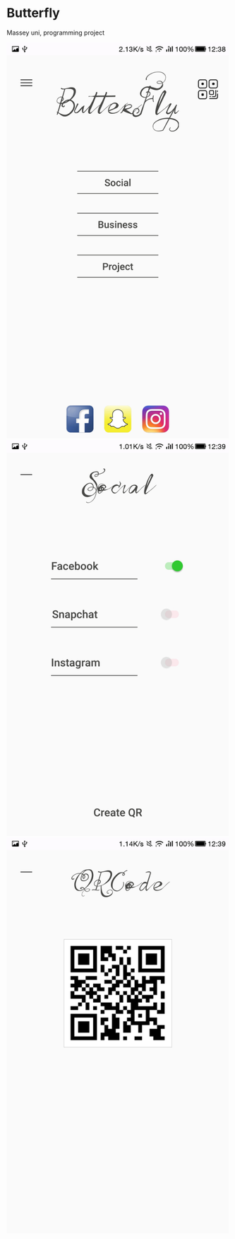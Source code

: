 # Butterfly

Massey uni, programming project



![butterfly](Bf-01.jpeg "butterfly")
![butterfly](Bf-02.jpeg "butterfly")
![butterfly](Bf-03.jpeg "butterfly")

